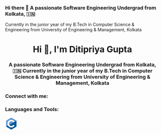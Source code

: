 ### Hi there 👋 A passionate Software Engineering Undergrad from Kolkata, 🇮🇳
Currently in the junior year of my B.Tech in Computer Science & Engineering from University of Engineering & Management, Kolkata

<!--
**DitipriyaGupta/DitipriyaGupta** is a ✨ _special_ ✨ repository because its `README.md` (this file) appears on your GitHub profile.

Here are some ideas to get you started:

- 🔭 I’m currently working on ...
- 🌱 I’m currently learning ...
- 👯 I’m looking to collaborate on ...
- 🤔 I’m looking for help with ...
- 💬 Ask me about ...
- 📫 How to reach me: ...
- 😄 Pronouns: ...
- ⚡ Fun fact: ...
-->
<h1 align="center">Hi 👋, I'm Ditipriya Gupta</h1>
<h3 align="center">A passionate Software Engineering Undergrad from Kolkata, 🇮🇳 Currently in the junior year of my B.Tech in Computer Science & Engineering from University of Engineering & Management, Kolkata</h3>

<h3 align="left">Connect with me:</h3>
<p align="left">
</p>

<h3 align="left">Languages and Tools:</h3>
<p align="left"> <a href="https://www.cprogramming.com/" target="_blank" rel="noreferrer"> <img src="https://raw.githubusercontent.com/devicons/devicon/master/icons/c/c-original.svg" alt="c" width="40" height="40"/> </a> </p>


